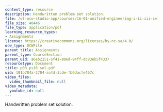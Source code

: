 ```yaml
---
content_type: resource
description: Handwritten problem set solution.
file: /ol-ocw-studio-app/courses/16-01-unified-engineering-i-ii-iii-iv-fall-2005-spring-2006/101b704a2704aa4d3cdefb6dacfe467c_p03_ps10_sol.pdf
file_size: 40446
file_type: application/pdf
learning_resource_types:
- Assignments
license: https://creativecommons.org/licenses/by-nc-sa/4.0/
ocw_type: OCWFile
parent_title: Assignments
parent_type: CourseSection
parent_uid: a6eb2151-6f41-806d-94ff-dc83eb5f4337
resourcetype: Document
title: p03_ps10_sol.pdf
uid: 101b704a-2704-aa4d-3cde-fb6dacfe467c
video_files:
  video_thumbnail_file: null
video_metadata:
  youtube_id: null
---
```

Handwritten problem set solution.